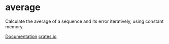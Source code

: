 # average

Calculate the average of a sequence and its error iteratively, using constant
memory.

[Documentation](https://docs.rs/average)
[crates.io](https://crates.io/crates/average)
